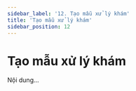 ```yaml
---
sidebar_label: '12. Tạo mẫu xử lý khám'
title: 'Tạo mẫu xử lý khám'
sidebar_position: 12
---
```

# Tạo mẫu xử lý khám
Nội dung...